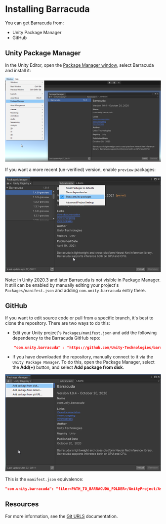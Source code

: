 # Installing Barracuda

You can get Barracuda from: 
* Unity Package Manager
* GitHub

## Unity Package Manager

In the Unity Editor, open the [Package Manager window](https://docs.unity3d.com/Manual/upm-ui.html), select Barracuda and install it:

![Install packages](images/InstallPackages.png)


If you want a more recent (un-verified) version, enable `preview` packages:

![Install preview packages](images/InstallPreviewPackages.png)

Note: in Unity 2020.3 and later Barracuda is not visible in Package Manager. It still can be enabled by manually editing your project's `Packages/manifest.json` and adding `com.unity.barracuda` entry there.

## GitHub

If you want to edit source code or pull from a specific branch, it's best to clone the repository. There are two ways to do this:

* Edit your Unity project's `Packages/manifest.json` and add the following dependency to the Barracuda GitHub repo: 
```json
	"com.unity.barracuda" : "https://github.com/Unity-Technologies/barracuda-release.git[#<revision>]"
```
* If you have downloaded the repository, manually connect to it via the `Unity Package Manager`. To do this, open the Package Manager, select the **Add(+)** button, and select **Add package from disk**.

![Install packages locally](images/InstallPackagesLocally.png)

This is the `manifest.json` equivalence:

```json
"com.unity.barracuda": "file:<PATH_TO_BARRACUDA_FOLDER>/UnityProject/Assets/Barracuda"
```

## Resources

For more information, see the [Git URLS](https://docs.unity3d.com/Manual/upm-git.html) documentation.

